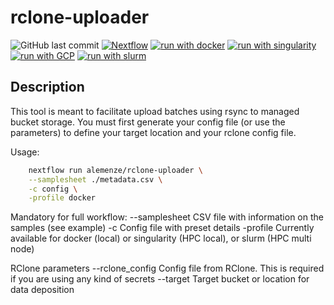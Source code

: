 # rclone-uploader
![GitHub last commit](https://img.shields.io/github/last-commit/alemenze/rclone-uploader)
[![Nextflow](https://img.shields.io/badge/nextflow%20DSL2-%E2%89%A520.11.0--edge-23aa62.svg?labelColor=000000)](https://www.nextflow.io/)
[![run with docker](https://img.shields.io/badge/run%20with-docker-0db7ed?labelColor=000000&logo=docker)](https://www.docker.com/)
[![run with singularity](https://img.shields.io/badge/run%20with-singularity-1d355c.svg?labelColor=000000)](https://sylabs.io/docs/)
[![run with GCP](https://img.shields.io/badge/run%20with-GCP-ffff00.svg?labelColor=000000&logo=googlecloud)](https://cloud.google.com/)
[![run with slurm](https://img.shields.io/badge/run%20with-slurm-ff4d4d.svg?labelColor=000000)](https://slurm.schedmd.com/)

## Description
This tool is meant to facilitate upload batches using rsync to managed bucket storage. You must first generate your config file (or use the parameters) to define your target location and your rclone config file. 

Usage:
```bash
    nextflow run alemenze/rclone-uploader \
    --samplesheet ./metadata.csv \
    -c config \
    -profile docker
```

Mandatory for full workflow:
    --samplesheet               CSV file with information on the samples (see example)
    -c                          Config file with preset details
    -profile                    Currently available for docker (local) or singularity (HPC local), or slurm (HPC multi node)

RClone parameters
    --rclone_config             Config file from RClone. This is required if you are using any kind of secrets
    --target                    Target bucket or location for data deposition


